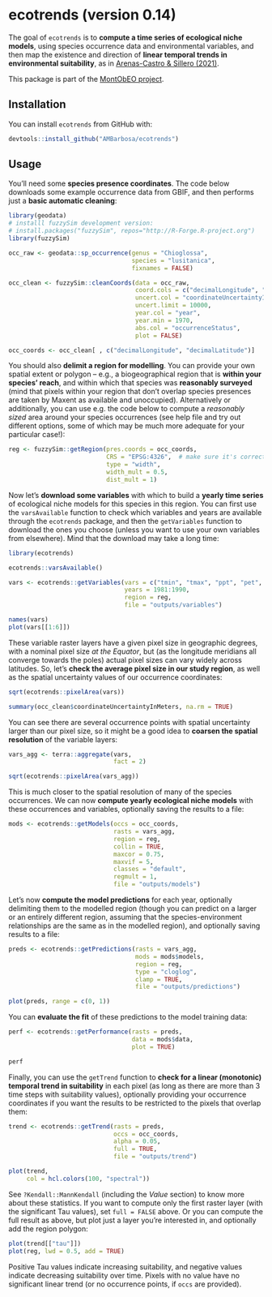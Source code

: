 
<!-- README.md is generated from README.Rmd. Please edit that file -->

# ecotrends (version 0.14)

<!-- badges: start -->
<!-- badges: end -->

The goal of `ecotrends` is to **compute a time series of ecological
niche models**, using species occurrence data and environmental
variables, and then map the existence and direction of **linear temporal
trends in environmental suitability**, as in [Arenas-Castro & Sillero
(2021)](https://doi.org/10.1016/j.scitotenv.2021.147172).

This package is part of the [MontObEO
project](https://montobeo.wordpress.com/).

## Installation

You can install `ecotrends` from GitHub with:

``` r
devtools::install_github("AMBarbosa/ecotrends")
```

## Usage

You’ll need some **species presence coordinates**. The code below
downloads some example occurrence data from GBIF, and then performs just
a **basic automatic cleaning**:

``` r
library(geodata)
# installl fuzzySim development version:
# install.packages("fuzzySim", repos="http://R-Forge.R-project.org")
library(fuzzySim)

occ_raw <- geodata::sp_occurrence(genus = "Chioglossa", 
                                  species = "lusitanica", 
                                  fixnames = FALSE)

occ_clean <- fuzzySim::cleanCoords(data = occ_raw, 
                                   coord.cols = c("decimalLongitude", "decimalLatitude"), 
                                   uncert.col = "coordinateUncertaintyInMeters",
                                   uncert.limit = 10000, 
                                   year.col = "year", 
                                   year.min = 1970, 
                                   abs.col = "occurrenceStatus", 
                                   plot = FALSE)

occ_coords <- occ_clean[ , c("decimalLongitude", "decimalLatitude")]
```

You should also **delimit a region for modelling**. You can provide your
own spatial extent or polygon – e.g., a biogeographical region that is
**within your species’ reach**, and within which that species was
**reasonably surveyed** (mind that pixels within your region that don’t
overlap species presences are taken by Maxent as available and
unoccupied). Alternatively or additionally, you can use e.g. the code
below to compute a *reasonably sized* area around your species
occurrences (see help file and try out different options, some of which
may be much more adequate for your particular case!):

``` r
reg <- fuzzySim::getRegion(pres.coords = occ_coords,
                           CRS = "EPSG:4326",  # make sure it's correct for your data!
                           type = "width",
                           width_mult = 0.5,
                           dist_mult = 1)
```

Now let’s **download some variables** with which to build a **yearly
time series** of ecological niche models for this species in this
region. You can first use the `varsAvailable` function to check which
variables and years are available through the `ecotrends` package, and
then the `getVariables` function to download the ones you choose (unless
you want to use your own variables from elsewhere). Mind that the
download may take a long time:

``` r
library(ecotrends)

ecotrends::varsAvailable()

vars <- ecotrends::getVariables(vars = c("tmin", "tmax", "ppt", "pet", "ws"), 
                                years = 1981:1990, 
                                region = reg, 
                                file = "outputs/variables")

names(vars)
plot(vars[[1:6]])
```

These variable raster layers have a given pixel size in geographic
degrees, with a nominal pixel size *at the Equator*, but (as the
longitude meridians all converge towards the poles) actual pixel sizes
can vary widely across latitudes. So, let’s **check the average pixel
size in our study region**, as well as the spatial uncertainty values of
our occurrence coordinates:

``` r
sqrt(ecotrends::pixelArea(vars))

summary(occ_clean$coordinateUncertaintyInMeters, na.rm = TRUE)
```

You can see there are several occurrence points with spatial uncertainty
larger than our pixel size, so it might be a good idea to **coarsen the
spatial resolution** of the variable layers:

``` r
vars_agg <- terra::aggregate(vars, 
                             fact = 2)

sqrt(ecotrends::pixelArea(vars_agg))
```

This is much closer to the spatial resolution of many of the species
occurrences. We can now **compute yearly ecological niche models** with
these occurrences and variables, optionally saving the results to a
file:

``` r
mods <- ecotrends::getModels(occs = occ_coords, 
                             rasts = vars_agg, 
                             region = reg,
                             collin = TRUE, 
                             maxcor = 0.75,
                             maxvif = 5,
                             classes = "default", 
                             regmult = 1, 
                             file = "outputs/models")
```

Let’s now **compute the model predictions** for each year, optionally
delimiting them to the modelled region (though you can predict on a
larger or an entirely different region, assuming that the
species-environment relationships are the same as in the modelled
region), and optionally saving results to a file:

``` r
preds <- ecotrends::getPredictions(rasts = vars_agg, 
                                   mods = mods$models, 
                                   region = reg,
                                   type = "cloglog",
                                   clamp = TRUE,
                                   file = "outputs/predictions")

plot(preds, range = c(0, 1))
```

You can **evaluate the fit** of these predictions to the model training
data:

``` r
perf <- ecotrends::getPerformance(rasts = preds,
                                  data = mods$data,
                                  plot = TRUE)

perf
```

Finally, you can use the `getTrend` function to **check for a linear
(monotonic) temporal trend in suitability** in each pixel (as long as
there are more than 3 time steps with suitability values), optionally
providing your occurrence coordinates if you want the results to be
restricted to the pixels that overlap them:

``` r
trend <- ecotrends::getTrend(rasts = preds,
                             occs = occ_coords,
                             alpha = 0.05,
                             full = TRUE,
                             file = "outputs/trend")

plot(trend, 
     col = hcl.colors(100, "spectral"))
```

See `?Kendall::MannKendall` (including the *Value* section) to know more
about these statistics. If you want to compute only the first raster
layer (with the significant Tau values), set `full = FALSE` above. Or
you can compute the full result as above, but plot just a layer you’re
interested in, and optionally add the region polygon:

``` r
plot(trend[["tau"]])
plot(reg, lwd = 0.5, add = TRUE)
```

Positive Tau values indicate increasing suitability, and negative values
indicate decreasing suitability over time. Pixels with no value have no
significant linear trend (or no occurrence points, if `occs` are
provided).

